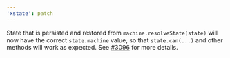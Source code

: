 ```yaml
---
'xstate': patch
---
```


State that is persisted and restored from `machine.resolveState(state)` will now have the correct `state.machine` value, so that `state.can(...)` and other methods will work as expected. See [#3096](https://github.com/statelyai/xstate/issues/3096) for more details.

